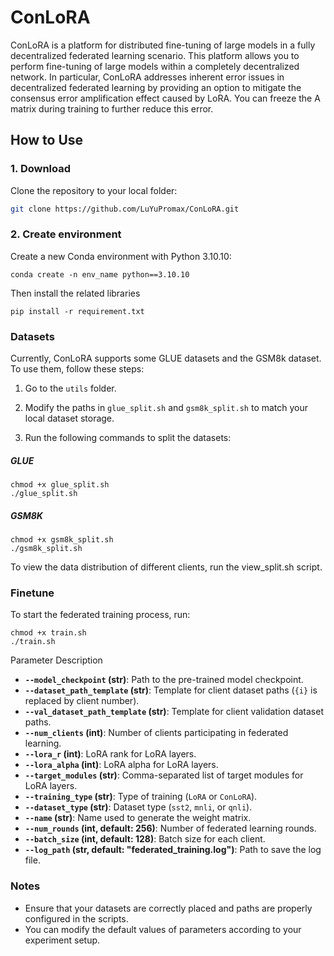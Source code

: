 # ConLoRA

ConLoRA is a platform for distributed fine-tuning of large models in a fully decentralized federated learning scenario. This platform allows you to perform fine-tuning of large models within a completely decentralized network. In particular, ConLoRA addresses inherent error issues in decentralized federated learning by providing an option to mitigate the consensus error amplification effect caused by LoRA. You can freeze the A matrix during training to further reduce this error.

## How to Use

### 1. Download

Clone the repository to your local folder:

```bash
git clone https://github.com/LuYuPromax/ConLoRA.git
```

### 2. Create environment

Create a new Conda environment with Python 3.10.10:

```
conda create -n env_name python==3.10.10
```

Then install the related libraries

```
pip install -r requirement.txt
```

### Datasets

Currently, ConLoRA supports some GLUE datasets and the GSM8k dataset. To use them, follow these steps:

1. Go to the `utils` folder.

2. Modify the paths in `glue_split.sh` and `gsm8k_split.sh` to match your local dataset storage.

3. Run the following commands to split the datasets:

##### GLUE

```
chmod +x glue_split.sh
./glue_split.sh
```

##### GSM8K

```
chmod +x gsm8k_split.sh
./gsm8k_split.sh
```

To view the data distribution of different clients, run the view_split.sh script.

### Finetune

To start the federated training process, run:

```
chmod +x train.sh
./train.sh
```

Parameter Description

- **`--model_checkpoint` (str)**: Path to the pre-trained model checkpoint.  
- **`--dataset_path_template` (str)**: Template for client dataset paths (`{i}` is replaced by client number).  
- **`--val_dataset_path_template` (str)**: Template for client validation dataset paths.  
- **`--num_clients` (int)**: Number of clients participating in federated learning.  
- **`--lora_r` (int)**: LoRA rank for LoRA layers.  
- **`--lora_alpha` (int)**: LoRA alpha for LoRA layers.  
- **`--target_modules` (str)**: Comma-separated list of target modules for LoRA layers.  
- **`--training_type` (str)**: Type of training (`LoRA` or `ConLoRA`).  
- **`--dataset_type` (str)**: Dataset type (`sst2`, `mnli`, or `qnli`).  
- **`--name` (str)**: Name used to generate the weight matrix.  
- **`--num_rounds` (int, default: 256)**: Number of federated learning rounds.  
- **`--batch_size` (int, default: 128)**: Batch size for each client.  
- **`--log_path` (str, default: "federated_training.log")**: Path to save the log file.

### Notes
- Ensure that your datasets are correctly placed and paths are properly configured in the scripts.
- You can modify the default values of parameters according to your experiment setup.
